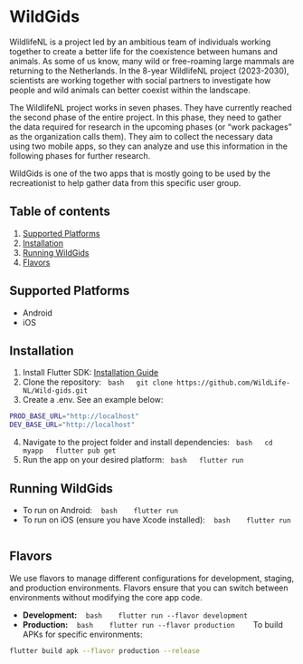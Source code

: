 # WildGids
WildlifeNL is a project led by an ambitious team of individuals working together to create a better life for the coexistence between humans and animals. As some of us know, many wild or free-roaming large mammals are returning to the Netherlands. In the 8-year WildlifeNL project (2023-2030), scientists are working together with social partners to investigate how people and wild animals can better coexist within the landscape.

The WildlifeNL project works in seven phases. They have currently reached the second phase of the entire project. In this phase, they need to gather the data required for research in the upcoming phases (or “work packages” as the organization calls them). They aim to collect the necessary data using two mobile apps, so they can analyze and use this information in the following phases for further research.

WildGids is one of the two apps that is mostly going to be used by the recreationist to help gather data from this specific user group. 

## Table of contents
1. [Supported Platforms](#supported-platforms)
2. [Installation](#installation)
3. [Running WildGids](#running-wildgids)
4. [Flavors](#flavors)

## Supported Platforms
- Android
- iOS

## Installation
1. Install Flutter SDK: [Installation Guide](https://flutter.dev/docs/get-started/install)
2. Clone the repository:
  ```bash
  git clone https://github.com/WildLife-NL/Wild-gids.git
  ```
3. Create a .env. See an example below:
  ```bash
  PROD_BASE_URL="http://localhost"
  DEV_BASE_URL="http://localhost"
  ```
4. Navigate to the project folder and install dependencies:
  ```bash
  cd myapp
  flutter pub get
  ```
5. Run the app on your desired platform:
  ```bash
  flutter run
  ```

## Running WildGids
- To run on Android:
   ```bash
   flutter run
   ```
- To run on iOS (ensure you have Xcode installed):
   ```bash
   flutter run
   ```

## Flavors
We use flavors to manage different configurations for development, staging, and production environments. Flavors ensure that you can switch between environments without modifying the core app code.
- **Development:**
   ```bash
   flutter run --flavor development
   ```
- **Production:**
   ```bash
   flutter run --flavor production
   ```
To build APKs for specific environments:
```bash
flutter build apk --flavor production --release
```